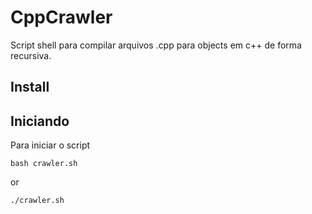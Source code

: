 # CppCrawler

Script shell para compilar arquivos .cpp para objects em c++ de forma recursiva.

## Install



## Iniciando

Para iniciar o script

```
bash crawler.sh
```
or
 
```
./crawler.sh
```
